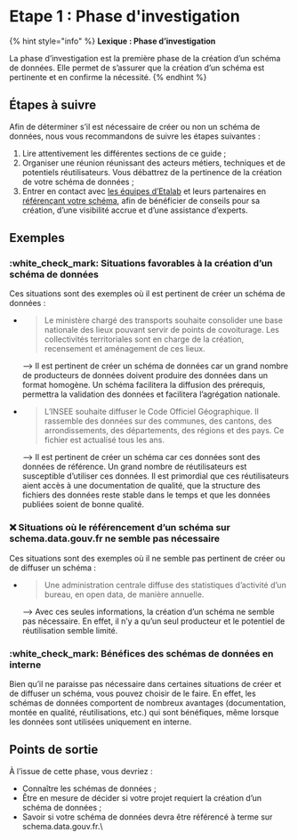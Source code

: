 # Etape 1 : Phase d'investigation

{% hint style="info" %}
**Lexique : Phase d’investigation**

La phase d’investigation est la première phase de la création d’un schéma de données. Elle permet de s’assurer que la création d’un schéma est pertinente et en confirme la nécessité.
{% endhint %}

## Étapes à suivre <a href="#etapes-a-suivre" id="etapes-a-suivre"></a>

Afin de déterminer s’il est nécessaire de créer ou non un schéma de données, nous vous recommandons de suivre les étapes suivantes :

1. Lire attentivement les différentes sections de ce guide ;
2. Organiser une réunion réunissant des acteurs métiers, techniques et de potentiels réutilisateurs. Vous débattrez de la pertinence de la création de votre schéma de données ;
3. Entrer en contact avec [les équipes d’Etalab](https://www.etalab.gouv.fr/contact) et leurs partenaires en [référençant votre schéma](https://guides.etalab.gouv.fr/producteurs-schemas/integration-schema-datagouv#qui-peut-referencer-des-schemas), afin de bénéficier de conseils pour sa création, d’une visibilité accrue et d’une assistance d’experts.

## Exemples <a href="#exemples" id="exemples"></a>

### :white\_check\_mark: Situations favorables à la création d’un schéma de données <a href="#situations-favorables-a-la-creation-d-un-schema-de-donnees" id="situations-favorables-a-la-creation-d-un-schema-de-donnees"></a>

Ces situations sont des exemples où il est pertinent de créer un schéma de données :

*   > Le ministère chargé des transports souhaite consolider une base nationale des lieux pouvant servir de points de covoiturage. Les collectivités territoriales sont en charge de la création, recensement et aménagement de ces lieux.

    \--> Il est pertinent de créer un schéma de données car un grand nombre de producteurs de données doivent produire des données dans un format homogène. Un schéma facilitera la diffusion des prérequis, permettra la validation des données et facilitera l’agrégation nationale.
*   > L’INSEE souhaite diffuser le Code Officiel Géographique. Il rassemble des données sur des communes, des cantons, des arrondissements, des départements, des régions et des pays. Ce fichier est actualisé tous les ans.

    \--> Il est pertinent de créer un schéma car ces données sont des données de référence. Un grand nombre de réutilisateurs est susceptible d’utiliser ces données. Il est primordial que ces réutilisateurs aient accès à une documentation de qualité, que la structure des fichiers des données reste stable dans le temps et que les données publiées soient de bonne qualité.

### ❌ Situations où le référencement d’un schéma sur schema.data.gouv.fr ne semble pas nécessaire <a href="#situations-ou-le-referencement-d-un-schema-sur-schema-data-gouv-fr-ne-semble-pas-necessaire" id="situations-ou-le-referencement-d-un-schema-sur-schema-data-gouv-fr-ne-semble-pas-necessaire"></a>

Ces situations sont des exemples où il ne semble pas pertinent de créer ou de diffuser un schéma :

*   > Une administration centrale diffuse des statistiques d’activité d’un bureau, en open data, de manière annuelle.

    \--> Avec ces seules informations, la création d’un schéma ne semble pas nécessaire. En effet, il n’y a qu’un seul producteur et le potentiel de réutilisation semble limité.

### :white\_check\_mark: **Bénéfices des schémas de données en interne**

Bien qu’il ne paraisse pas nécessaire dans certaines situations de créer et de diffuser un schéma, vous pouvez choisir de le faire. En effet, les schémas de données comportent de nombreux avantages (documentation, montée en qualité, réutilisations, etc.) qui sont bénéfiques, même lorsque les données sont utilisées uniquement en interne.

## Points de sortie <a href="#points-de-sortie" id="points-de-sortie"></a>

À l’issue de cette phase, vous devriez :

* Connaître les schémas de données ;
* Être en mesure de décider si votre projet requiert la création d’un schéma de données ;
* Savoir si votre schéma de données devra être référencé à terme sur schema.data.gouv.fr.\
